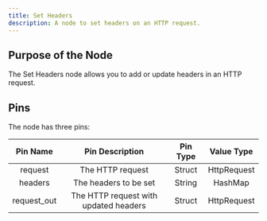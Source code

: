 ```yaml
---
title: Set Headers
description: A node to set headers on an HTTP request.
---
```


## Purpose of the Node
The Set Headers node allows you to add or update headers in an HTTP request.

## Pins
The node has three pins:

| Pin Name | Pin Description | Pin Type | Value Type |
|:----------:|:-------------:|:------:|:------:|
| request | The HTTP request | Struct | HttpRequest |
| headers | The headers to be set | String | HashMap |
| request_out | The HTTP request with updated headers | Struct | HttpRequest |